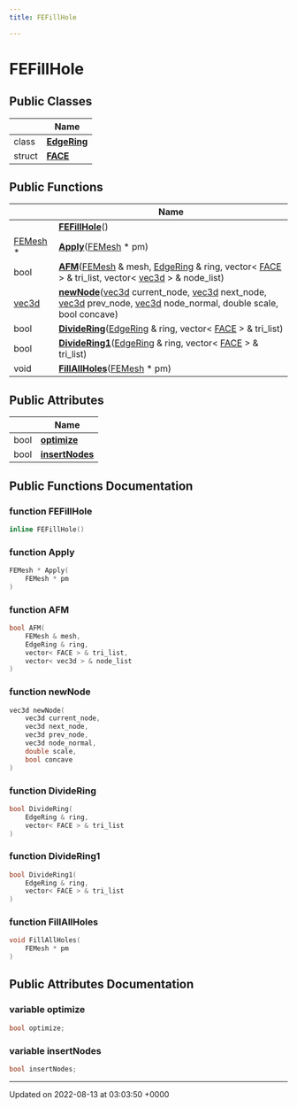 ```yaml
---
title: FEFillHole

---
```


# FEFillHole





## Public Classes

|                | Name           |
| -------------- | -------------- |
| class | **[EdgeRing](../Classes/classFEFillHole_1_1EdgeRing.md)**  |
| struct | **[FACE](../Classes/structFEFillHole_1_1FACE.md)**  |

## Public Functions

|                | Name           |
| -------------- | -------------- |
| | **[FEFillHole](../Classes/classFEFillHole.md#function-fefillhole)**() |
| [FEMesh](../Classes/classFEMesh.md) * | **[Apply](../Classes/classFEFillHole.md#function-apply)**([FEMesh](../Classes/classFEMesh.md) * pm) |
| bool | **[AFM](../Classes/classFEFillHole.md#function-afm)**([FEMesh](../Classes/classFEMesh.md) & mesh, [EdgeRing](../Classes/classFEFillHole_1_1EdgeRing.md) & ring, vector< [FACE](../Classes/structFEFillHole_1_1FACE.md) > & tri_list, vector< [vec3d](../Classes/classvec3d.md) > & node_list) |
| [vec3d](../Classes/classvec3d.md) | **[newNode](../Classes/classFEFillHole.md#function-newnode)**([vec3d](../Classes/classvec3d.md) current_node, [vec3d](../Classes/classvec3d.md) next_node, [vec3d](../Classes/classvec3d.md) prev_node, [vec3d](../Classes/classvec3d.md) node_normal, double scale, bool concave) |
| bool | **[DivideRing](../Classes/classFEFillHole.md#function-dividering)**([EdgeRing](../Classes/classFEFillHole_1_1EdgeRing.md) & ring, vector< [FACE](../Classes/structFEFillHole_1_1FACE.md) > & tri_list) |
| bool | **[DivideRing1](../Classes/classFEFillHole.md#function-dividering1)**([EdgeRing](../Classes/classFEFillHole_1_1EdgeRing.md) & ring, vector< [FACE](../Classes/structFEFillHole_1_1FACE.md) > & tri_list) |
| void | **[FillAllHoles](../Classes/classFEFillHole.md#function-fillallholes)**([FEMesh](../Classes/classFEMesh.md) * pm) |

## Public Attributes

|                | Name           |
| -------------- | -------------- |
| bool | **[optimize](../Classes/classFEFillHole.md#variable-optimize)**  |
| bool | **[insertNodes](../Classes/classFEFillHole.md#variable-insertnodes)**  |

## Public Functions Documentation

### function FEFillHole

```cpp
inline FEFillHole()
```


### function Apply

```cpp
FEMesh * Apply(
    FEMesh * pm
)
```


### function AFM

```cpp
bool AFM(
    FEMesh & mesh,
    EdgeRing & ring,
    vector< FACE > & tri_list,
    vector< vec3d > & node_list
)
```


### function newNode

```cpp
vec3d newNode(
    vec3d current_node,
    vec3d next_node,
    vec3d prev_node,
    vec3d node_normal,
    double scale,
    bool concave
)
```


### function DivideRing

```cpp
bool DivideRing(
    EdgeRing & ring,
    vector< FACE > & tri_list
)
```


### function DivideRing1

```cpp
bool DivideRing1(
    EdgeRing & ring,
    vector< FACE > & tri_list
)
```


### function FillAllHoles

```cpp
void FillAllHoles(
    FEMesh * pm
)
```


## Public Attributes Documentation

### variable optimize

```cpp
bool optimize;
```


### variable insertNodes

```cpp
bool insertNodes;
```


-------------------------------

Updated on 2022-08-13 at 03:03:50 +0000